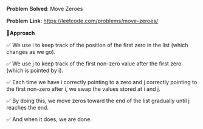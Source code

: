 𝐏𝐫𝐨𝐛𝐥𝐞𝐦 𝐒𝐨𝐥𝐯𝐞𝐝: Move Zeroes

𝐏𝐫𝐨𝐛𝐥𝐞𝐦 𝐋𝐢𝐧𝐤: https://leetcode.com/problems/move-zeroes/



📌𝐀𝐩𝐩𝐫𝐨𝐚𝐜𝐡

✅ We use i to keep track of the position of the first zero in the list (which changes as we go).

✅ We use j to keep track of the first non-zero value after the first zero (which is pointed by i).

✅ Each time we have i correctly pointing to a zero and j correctly pointing to the first non-zero after i, we swap the values stored at i and j.

✅ By doing this, we move zeros toward the end of the list gradually until j reaches the end.

✅ And when it does, we are done.
